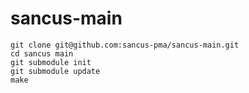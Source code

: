 # sancus-main

```
git clone git@github.com:sancus-pma/sancus-main.git
cd sancus main
git submodule init
git submodule update
make
```

